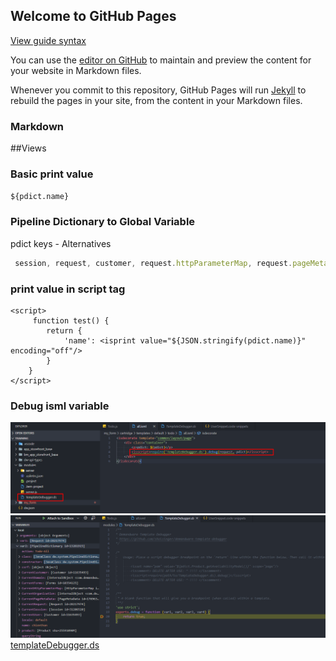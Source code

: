 ## Welcome to GitHub Pages
[View guide syntax](https://chienpham92.github.io/SFCC-Note/guide)

You can use the [editor on GitHub](https://github.com/chienpham92/SFCC-Note/edit/master/index.md) to maintain and preview the content for your website in Markdown files.

Whenever you commit to this repository, GitHub Pages will run [Jekyll](https://jekyllrb.com/) to rebuild the pages in your site, from the content in your Markdown files.

### Markdown

##Views

### Basic print value
`${pdict.name}`
###  Pipeline Dictionary to Global Variable
pdict	keys - Alternatives <br/>
```javascript 
 session, request, customer, request.httpParameterMap, request.pageMetaData, session.forms
```
### print value in script tag

    <script>
         function test() {
            return {
                'name': <isprint value="${JSON.stringify(pdict.name)}" encoding="off"/>
            }
        }
    </script>

### Debug isml variable 
![step 1](/debug/debug_isml.png)
![step 2](/debug/debug_isml_result.png)
[templateDebugger.ds](/debug/TemplateDebugger.ds)
